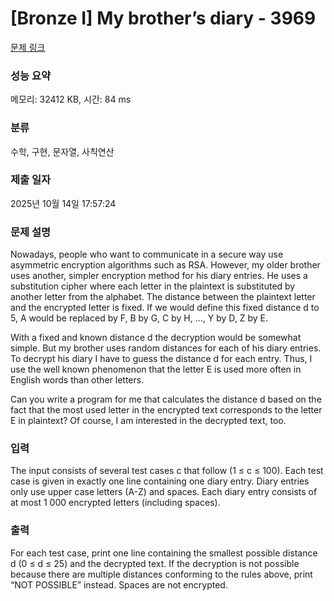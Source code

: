 # [Bronze I] My brother’s diary - 3969 

[문제 링크](https://www.acmicpc.net/problem/3969) 

### 성능 요약

메모리: 32412 KB, 시간: 84 ms

### 분류

수학, 구현, 문자열, 사칙연산

### 제출 일자

2025년 10월 14일 17:57:24

### 문제 설명

<p>Nowadays, people who want to communicate in a secure way use asymmetric encryption algorithms such as RSA. However, my older brother uses another, simpler encryption method for his diary entries. He uses a substitution cipher where each letter in the plaintext is substituted by another letter from the alphabet. The distance between the plaintext letter and the encrypted letter is fixed. If we would define this fixed distance d to 5, A would be replaced by F, B by G, C by H, ..., Y by D, Z by E.</p>

<p>With a fixed and known distance d the decryption would be somewhat simple. But my brother uses random distances for each of his diary entries. To decrypt his diary I have to guess the distance d for each entry. Thus, I use the well known phenomenon that the letter E is used more often in English words than other letters.</p>

<p>Can you write a program for me that calculates the distance d based on the fact that the most used letter in the encrypted text corresponds to the letter E in plaintext? Of course, I am interested in the decrypted text, too.</p>

### 입력 

 <p>The input consists of several test cases c that follow (1 ≤ c ≤ 100). Each test case is given in exactly one line containing one diary entry. Diary entries only use upper case letters (A-Z) and spaces. Each diary entry consists of at most 1 000 encrypted letters (including spaces).</p>

### 출력 

 <p>For each test case, print one line containing the smallest possible distance d (0 ≤ d ≤ 25) and the decrypted text. If the decryption is not possible because there are multiple distances conforming to the rules above, print “NOT POSSIBLE” instead. Spaces are not encrypted.</p>

